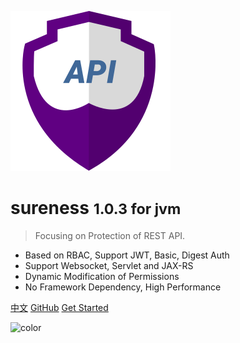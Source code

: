 ![logo](_media/icon128.svg)

# sureness <small>1.0.3 for jvm</small>  

> Focusing on Protection of REST API.  

- Based on RBAC, Support JWT, Basic, Digest Auth
- Support Websocket, Servlet and JAX-RS  
- Dynamic Modification of Permissions
- No Framework Dependency, High Performance  

[中文](/cn/)
[GitHub](https://github.com/tomsun28/sureness/)
[Get Started](README.md)

![color](#e3f1ec)